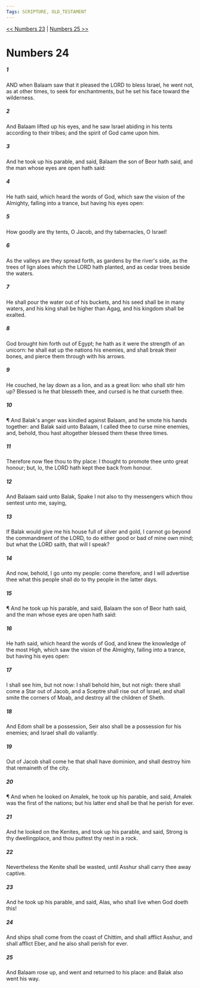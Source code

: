 ```yaml
---
Tags: SCRIPTURE, OLD_TESTAMENT
---
```


[<< Numbers 23](OLD_TESTAMENT/04_Numbers/Numbers_23.md) | [Numbers 25 >>](OLD_TESTAMENT/04_Numbers/Numbers_25.md)

# Numbers 24

##### 1

AND when Balaam saw that it pleased the LORD to bless Israel, he went not, as at other times, to seek for enchantments, but he set his face toward the wilderness.

##### 2

And Balaam lifted up his eyes, and he saw Israel abiding in his tents according to their tribes; and the spirit of God came upon him.

##### 3

And he took up his parable, and said, Balaam the son of Beor hath said, and the man whose eyes are open hath said:

##### 4

He hath said, which heard the words of God, which saw the vision of the Almighty, falling into a trance, but having his eyes open:

##### 5

How goodly are thy tents, O Jacob, and thy tabernacles, O Israel!

##### 6

As the valleys are they spread forth, as gardens by the river's side, as the trees of lign aloes which the LORD hath planted, and as cedar trees beside the waters.

##### 7

He shall pour the water out of his buckets, and his seed shall be in many waters, and his king shall be higher than Agag, and his kingdom shall be exalted.

##### 8

God brought him forth out of Egypt; he hath as it were the strength of an unicorn: he shall eat up the nations his enemies, and shall break their bones, and pierce them through with his arrows.

##### 9

He couched, he lay down as a lion, and as a great lion: who shall stir him up? Blessed is he that blesseth thee, and cursed is he that curseth thee.

##### 10

¶ And Balak's anger was kindled against Balaam, and he smote his hands together: and Balak said unto Balaam, I called thee to curse mine enemies, and, behold, thou hast altogether blessed them these three times.

##### 11

Therefore now flee thou to thy place: I thought to promote thee unto great honour; but, lo, the LORD hath kept thee back from honour.

##### 12

And Balaam said unto Balak, Spake I not also to thy messengers which thou sentest unto me, saying,

##### 13

If Balak would give me his house full of silver and gold, I cannot go beyond the commandment of the LORD, to do either good or bad of mine own mind; but what the LORD saith, that will I speak?

##### 14

And now, behold, I go unto my people: come therefore, and I will advertise thee what this people shall do to thy people in the latter days.

##### 15

¶ And he took up his parable, and said, Balaam the son of Beor hath said, and the man whose eyes are open hath said:

##### 16

He hath said, which heard the words of God, and knew the knowledge of the most High, which saw the vision of the Almighty, falling into a trance, but having his eyes open:

##### 17

I shall see him, but not now: I shall behold him, but not nigh: there shall come a Star out of Jacob, and a Sceptre shall rise out of Israel, and shall smite the corners of Moab, and destroy all the children of Sheth.

##### 18

And Edom shall be a possession, Seir also shall be a possession for his enemies; and Israel shall do valiantly.

##### 19

Out of Jacob shall come he that shall have dominion, and shall destroy him that remaineth of the city.

##### 20

¶ And when he looked on Amalek, he took up his parable, and said, Amalek was the first of the nations; but his latter end shall be that he perish for ever.

##### 21

And he looked on the Kenites, and took up his parable, and said, Strong is thy dwellingplace, and thou puttest thy nest in a rock.

##### 22

Nevertheless the Kenite shall be wasted, until Asshur shall carry thee away captive.

##### 23

And he took up his parable, and said, Alas, who shall live when God doeth this!

##### 24

And ships shall come from the coast of Chittim, and shall afflict Asshur, and shall afflict Eber, and he also shall perish for ever.

##### 25

And Balaam rose up, and went and returned to his place: and Balak also went his way.
